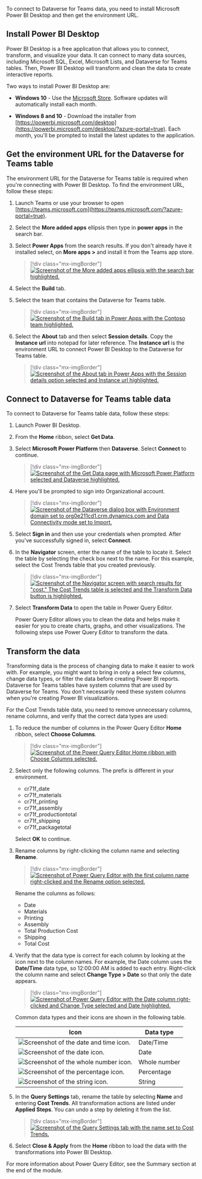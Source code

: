 To connect to Dataverse for Teams data, you need to install Microsoft Power BI Desktop and then get the environment URL.

## Install Power BI Desktop

Power BI Desktop is a free application that allows you to connect, transform, and visualize your data. It can connect to many data sources, including Microsoft SQL, Excel, Microsoft Lists, and Dataverse for Teams tables. Then, Power BI Desktop will transform and clean the data to create interactive reports.

Two ways to install Power BI Desktop are:

- **Windows 10** - Use the [Microsoft Store](https://www.microsoft.com/store/productId/9NTXR16HNW1T/?azure-portal=true). Software updates will automatically install each month.

- **Windows 8 and 10** - Download the installer from [https://powerbi.microsoft.com/desktop](https://powerbi.microsoft.com/desktop/?azure-portal=true). Each month, you'll be prompted to install the latest updates to the application.

## Get the environment URL for the Dataverse for Teams table

The environment URL for the Dataverse for Teams table is required when you're connecting with Power BI Desktop. To find the environment URL, follow these steps:

1. Launch Teams or use your browser to open [https://teams.microsoft.com](https://teams.microsoft.com/?azure-portal=true).

1. Select the **More added apps** ellipsis then type in **power apps** in the search bar.

1. Select **Power Apps** from the search results. If you don't already have it installed select, on **More apps >** and install it from the Teams app store.

    > [!div class="mx-imgBorder"]
    > [![Screenshot of the More added apps ellipsis with the search bar highlighted.](../media/image-63.png)](../media/image-63.png#lightbox)    

1. Select the **Build** tab.

1. Select the team that contains the Dataverse for Teams table.

    > [!div class="mx-imgBorder"]
    > [![Screenshot of the Build tab in Power Apps with the Contoso team highlighted.](../media/image-2.png)](../media/image-2.png#lightbox)

1. Select the **About** tab and then select **Session details**. Copy the **Instance url** into notepad for later reference. The **Instance url** is the environment URL to connect Power BI Desktop to the Dataverse for Teams table.

    > [!div class="mx-imgBorder"]
    > [![Screenshot of the About tab in Power Apps with the Session details option selected and Instance url highlighted.](../media/image-3.png)](../media/image-3.png#lightbox)

## Connect to Dataverse for Teams table data

To connect to Dataverse for Teams table data, follow these steps:

1. Launch Power BI Desktop.

1. From the **Home** ribbon, select **Get Data**.

1. Select **Microsoft Power Platform** then **Dataverse**. Select **Connect** to continue.

    > [!div class="mx-imgBorder"]
    > [![Screenshot of the Get Data page with Microsoft Power Platform selected and Dataverse highlighted.](../media/image-4.png)](../media/image-4.png#lightbox)

1. Here you'll be prompted to sign into Organizational account.

    > [!div class="mx-imgBorder"]
    > [![Screenshot of the Dataverse dialog box with Environment domain set to org0e211cd1.crm.dynamics.com and Data Connectivity mode set to Import.](../media/image-5.png)](../media/image-5.png#lightbox)

1. Select **Sign in** and then use your credentials when prompted. After you've successfully signed in, select **Connect**.

1. In the **Navigator** screen, enter the name of the table to locate it. Select the table by selecting the check box next to the name. For this example, select the Cost Trends table that you created previously.

    > [!div class="mx-imgBorder"]
    > [![Screenshot of the Navigator screen with search results for "cost." The Cost Trends table is selected and the Transform Data button is highlighted.](../media/image-6.png)](../media/image-6.png#lightbox)

1. Select **Transform Data** to open the table in Power Query Editor.

    Power Query Editor allows you to clean the data and helps make it easier for you to create charts, graphs, and other visualizations. The following steps use Power Query Editor to transform the data.

## Transform the data

Transforming data is the process of changing data to make it easier to work with. For example, you might want to bring in only a select few columns, change data types, or filter the data before creating Power BI reports. Dataverse for Teams tables have system columns that are used by Dataverse for Teams. You don't necessarily need these system columns when you're creating Power BI visualizations.

For the Cost Trends table data, you need to remove unnecessary columns, rename columns, and verify that the correct data types are used:

1. To reduce the number of columns in the Power Query Editor **Home** ribbon, select **Choose Columns**.

    > [!div class="mx-imgBorder"]
    > [![Screenshot of the Power Query Editor Home ribbon with Choose Columns selected.](../media/image-7.png)](../media/image-7.png#lightbox)

1. Select only the following columns. The prefix is different in your environment.

    - cr71f_date
    - cr71f_materials
    - cr71f_printing
    - cr71f_assembly
    - cr71f_productiontotal
    - cr71f_shipping
    - cr71f_packagetotal

    Select **OK** to continue.

1. Rename columns by right-clicking the column name and selecting **Rename**.

    > [!div class="mx-imgBorder"]
    > [![Screenshot of Power Query Editor with the first column name right-clicked and the Rename option selected.](../media/image-8.png)](../media/image-8.png#lightbox)

    Rename the columns as follows:

    - Date
    - Materials
    - Printing
    - Assembly
    - Total Production Cost
    - Shipping
    - Total Cost

1. Verify that the data type is correct for each column by looking at the icon next to the column names. For example, the Date column uses the **Date/Time** data type, so 12:00:00 AM is added to each entry. Right-click the column name and select **Change Type > Date** so that only the date appears.

    > [!div class="mx-imgBorder"]
    > [![Screenshot of Power Query Editor with the Date column right-clicked and Change Type selected and Date highlighted.](../media/image-9.png)](../media/image-9.png#lightbox)

   Common data types and their icons are shown in the following table.

    | Icon | Data type |
    |------|-----------|
    | ![Screenshot of the date and time icon.](../media/image-10.png) | Date/Time |
    | ![Screenshot of the date icon.](../media/image-11.png) | Date |
    | ![Screenshot of the whole number icon.](../media/image-12.png) | Whole number |
    | ![Screenshot of the percentage icon.](../media/image-13.png) | Percentage |
    | ![Screenshot of the string icon.](../media/image-14.png) | String |

1. In the **Query Settings** tab, rename the table by selecting **Name** and entering **Cost Trends**. All transformation actions are listed under **Applied Steps**. You can undo a step by deleting it from the list.

    > [!div class="mx-imgBorder"]
    > [![Screenshot of the Query Settings tab with the name set to Cost Trends.](../media/image-15.png)](../media/image-15.png#lightbox)

1. Select **Close & Apply** from the **Home** ribbon to load the data with the transformations into Power BI Desktop.

For more information about Power Query Editor, see the Summary section at the end of the module.
